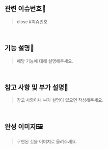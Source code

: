 ## 관련 이슈번호🔗
> close #이슈번호
<br>

## 기능 설명📢
> 해당 기능에 대해 설명해주세요.
<br>

## 참고 사항 및 부가 설명💬
> 참고 사항이나 부가 설명이 있으면 작성해주세요.
<br>

## 완성 이미지🖼️
> 구현된 것을 이미지로 올려주세요.
